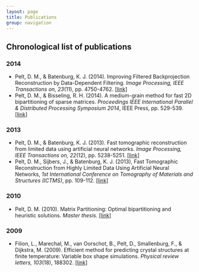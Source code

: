 ```yaml
---
layout: page
title: Publications
group: navigation
---
```


## Chronological list of publications

### 2014
* Pelt, D. M., & Batenburg, K. J. (2014). Improving Filtered Backprojection Reconstruction by Data-Dependent Filtering. *Image Processing, IEEE Transactions on, 23*(11), pp. 4750-4762. [\[link\]](http://ieeexplore.ieee.org/stamp/stamp.jsp?tp=&arnumber=6862004&isnumber=6908104)
* Pelt, D. M., & Bisseling, R. H. (2014). A medium-grain method for fast 2D bipartitioning of sparse matrices. *Proceedings IEEE International Parallel & Distributed Processing Symposium 2014*, IEEE Press, pp. 529-539. [\[link\]](http://www.staff.science.uu.nl/~bisse101/Articles/mediumgrain14.pdf)

### 2013
* Pelt, D. M., & Batenburg, K. J. (2013). Fast tomographic reconstruction from limited data using artificial neural networks. *Image Processing, IEEE Transactions on, 22*(12), pp. 5238-5251. [\[link\]](http://ieeexplore.ieee.org/stamp/stamp.jsp?tp=&arnumber=6607157&isnumber=6609090)
* Pelt, D. M., Sijbers, J., & Batenburg, K. J. (2013), Fast Tomographic Reconstruction from Highly Limited Data Using Artificial Neural Networks, *1st International Conference on Tomography of Materials and Structures (ICTMS)*, pp. 109-112. [\[link\]](http://www.visielab.ua.ac.be/sites/default/files/pelt_ictms_2013.pdf)

### 2010
* Pelt, D. M. (2010). Matrix Partitioning: Optimal bipartitioning and heuristic solutions. *Master thesis*. [\[link\]](http://igitur-archive.library.uu.nl/student-theses/2011-0404-200428/UUindex.html)

### 2009
* Filion, L., Marechal, M., van Oorschot, B., Pelt, D., Smallenburg, F., & Dijkstra, M. (2009). Efficient method for predicting crystal structures at finite temperature: Variable box shape simulations. *Physical review letters, 103*(18), 188302. [\[link\]](http://link.aps.org/doi/10.1103/PhysRevLett.103.188302)

